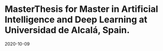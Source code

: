 # MasterThesis for Master in Artificial Intelligence and Deep Learning at Universidad de Alcalá, Spain.
2020-10-09
